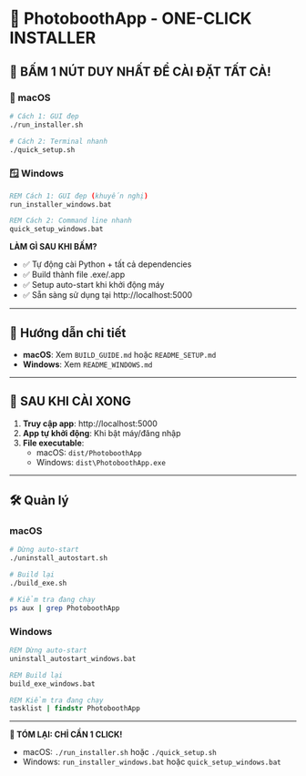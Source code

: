 # 🎯 PhotoboothApp - ONE-CLICK INSTALLER

## 🚀 BẤM 1 NÚT DUY NHẤT ĐỂ CÀI ĐẶT TẤT CẢ!

### 🍎 macOS
```bash
# Cách 1: GUI đẹp
./run_installer.sh

# Cách 2: Terminal nhanh  
./quick_setup.sh
```

### 🪟 Windows
```cmd
REM Cách 1: GUI đẹp (khuyến nghị)
run_installer_windows.bat

REM Cách 2: Command line nhanh
quick_setup_windows.bat
```

**LÀM GÌ SAU KHI BẤM?**
- ✅ Tự động cài Python + tất cả dependencies
- ✅ Build thành file .exe/.app
- ✅ Setup auto-start khi khởi động máy
- ✅ Sẵn sàng sử dụng tại http://localhost:5000

---

## 📱 Hướng dẫn chi tiết

- **macOS**: Xem `BUILD_GUIDE.md` hoặc `README_SETUP.md`
- **Windows**: Xem `README_WINDOWS.md`

---

## 🎊 SAU KHI CÀI XONG

1. **Truy cập app**: http://localhost:5000
2. **App tự khởi động**: Khi bật máy/đăng nhập  
3. **File executable**:
   - macOS: `dist/PhotoboothApp`
   - Windows: `dist\PhotoboothApp.exe`

---

## 🛠️ Quản lý

### macOS
```bash
# Dừng auto-start
./uninstall_autostart.sh

# Build lại
./build_exe.sh

# Kiểm tra đang chạy
ps aux | grep PhotoboothApp
```

### Windows  
```cmd
REM Dừng auto-start
uninstall_autostart_windows.bat

REM Build lại
build_exe_windows.bat

REM Kiểm tra đang chạy
tasklist | findstr PhotoboothApp
```

---

**🎯 TÓM LẠI: CHỈ CẦN 1 CLICK!**
- macOS: `./run_installer.sh` hoặc `./quick_setup.sh`
- Windows: `run_installer_windows.bat` hoặc `quick_setup_windows.bat`
